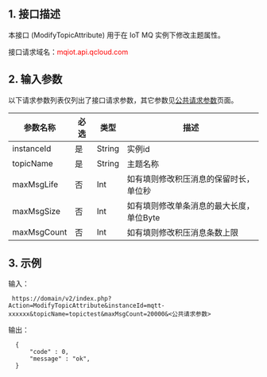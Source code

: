 ## 1. 接口描述

本接口 (ModifyTopicAttribute) 用于在 IoT MQ 实例下修改主题属性。

接口请求域名：<font style="color:red">mqiot.api.qcloud.com</font>

## 2. 输入参数

以下请求参数列表仅列出了接口请求参数，其它参数见[公共请求参数](http://tce.fsphere.cn/doc/api/431/5883)页面。

| 参数名称 | 必选 | 类型 | 描述 |
| --- | --- | --- | --- |
| instanceId | 是 | String | 实例id |
| topicName | 是 | String | 主题名称 |
| maxMsgLife | 否 | Int | 如有填则修改积压消息的保留时长，单位秒 |
| maxMsgSize | 否 | Int | 如有填则修改单条消息的最大长度，单位Byte |
| maxMsgCount | 否 | Int | 如有填则修改积压消息条数上限 |


## 3. 示例

输入：

```
 https://domain/v2/index.php?Action=ModifyTopicAttribute&instanceId=mqtt-xxxxxx&topicName=topictest&maxMsgCount=20000&<公共请求参数>
```

输出：

```
  {
      "code" : 0,
      "message" : "ok",
  }

```
